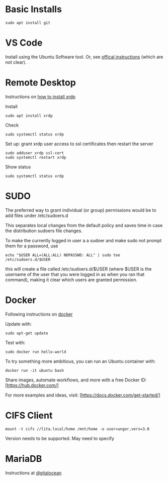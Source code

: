 
# Basic Installs

    sudo apt install git


# VS Code

Install using the Ubuntu Software tool.  Or, see [offical instructions](https://code.visualstudio.com/docs/setup/linux) (which are not clear).



# Remote Desktop

Instructions on [how to install xrdp](https://linuxize.com/post/how-to-install-xrdp-on-ubuntu-20-04/)

Install

    sudo apt install xrdp 

Check

    sudo systemctl status xrdp

Set up:  grant xrdp user access to ssl certificates then restart the server

    sudo adduser xrdp ssl-cert
    sudo systemctl restart xrdp
    
Show status

    sudo systemctl status xrdp

# SUDO

The preferred way to grant individual (or group) permissions would be to add files under /etc/sudoers.d

This separates local changes from the default policy and saves time in case the distribution sudoers file changes.

To make the currently logged in user a a sudoer and make sudo not prompt them for a password, use

    echo "$USER ALL=(ALL:ALL) NOPASSWD: ALL" | sudo tee /etc/sudoers.d/$USER
    
this will create a file called /etc/sudoers.d/$USER (where $USER is the username of the user that you were logged in as when you ran that command), making it clear which users are granted permission.



# Docker

Following instructions on [docker](https://docs.docker.com/engine/install/debian/)

Update with:

    sudo apt-get update

Test with:

    sudo docker run hello-world

To try something more ambitious, you can run an Ubuntu container with:

    docker run -it ubuntu bash

Share images, automate workflows, and more with a free Docker ID:  [https://hub.docker.com/]

For more examples and ideas, visit: [https://docs.docker.com/get-started/]
 
# CIFS Client

	mount -t cifs //lita.local/home /mnt/home -o user=unger,vers=3.0

Version needs to be supported.  May need to specify


# MariaDB

Instructions at [digitalocean](https://www.digitalocean.com/community/tutorials/how-to-install-mariadb-on-debian-10)

